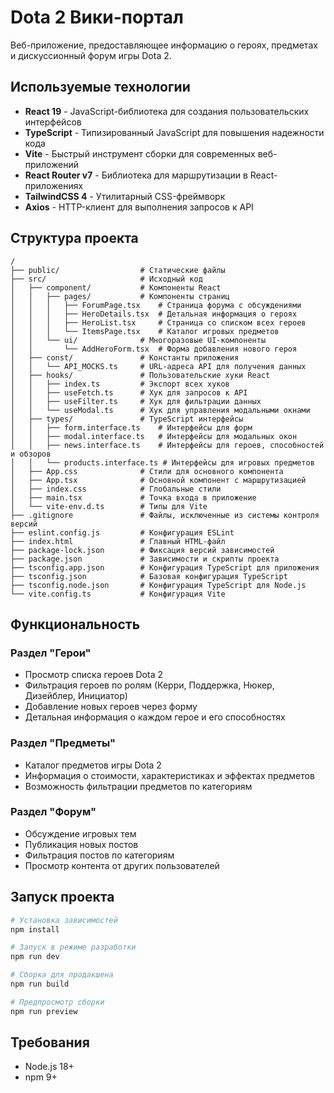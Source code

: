 # Dota 2 Вики-портал

Веб-приложение, предоставляющее информацию о героях, предметах и дискуссионный форум игры Dota 2.

## Используемые технологии

- **React 19** - JavaScript-библиотека для создания пользовательских интерфейсов
- **TypeScript** - Типизированный JavaScript для повышения надежности кода
- **Vite** - Быстрый инструмент сборки для современных веб-приложений
- **React Router v7** - Библиотека для маршрутизации в React-приложениях
- **TailwindCSS 4** - Утилитарный CSS-фреймворк
- **Axios** - HTTP-клиент для выполнения запросов к API

## Структура проекта

```
/
├── public/                  # Статические файлы
├── src/                     # Исходный код
│   ├── component/           # Компоненты React
│   │   ├── pages/           # Компоненты страниц
│   │   │   ├── ForumPage.tsx    # Страница форума с обсуждениями
│   │   │   ├── HeroDetails.tsx  # Детальная информация о героях
│   │   │   ├── HeroList.tsx     # Страница со списком всех героев
│   │   │   └── ItemsPage.tsx    # Каталог игровых предметов
│   │   └── ui/              # Многоразовые UI-компоненты
│   │       └── AddHeroForm.tsx  # Форма добавления нового героя
│   ├── const/               # Константы приложения
│   │   └── API_MOCKS.ts     # URL-адреса API для получения данных
│   ├── hooks/               # Пользовательские хуки React
│   │   ├── index.ts         # Экспорт всех хуков
│   │   ├── useFetch.ts      # Хук для запросов к API
│   │   ├── useFilter.ts     # Хук для фильтрации данных
│   │   └── useModal.ts      # Хук для управления модальными окнами
│   ├── types/               # TypeScript интерфейсы
│   │   ├── form.interface.ts    # Интерфейсы для форм
│   │   ├── modal.interface.ts   # Интерфейсы для модальных окон
│   │   ├── news.interface.ts    # Интерфейсы для героев, способностей и обзоров
│   │   └── products.interface.ts # Интерфейсы для игровых предметов
│   ├── App.css              # Стили для основного компонента
│   ├── App.tsx              # Основной компонент с маршрутизацией
│   ├── index.css            # Глобальные стили
│   ├── main.tsx             # Точка входа в приложение
│   └── vite-env.d.ts        # Типы для Vite
├── .gitignore               # Файлы, исключенные из системы контроля версий
├── eslint.config.js         # Конфигурация ESLint
├── index.html               # Главный HTML-файл
├── package-lock.json        # Фиксация версий зависимостей
├── package.json             # Зависимости и скрипты проекта
├── tsconfig.app.json        # Конфигурация TypeScript для приложения
├── tsconfig.json            # Базовая конфигурация TypeScript
├── tsconfig.node.json       # Конфигурация TypeScript для Node.js
└── vite.config.ts           # Конфигурация Vite
```

## Функциональность

### Раздел "Герои"
- Просмотр списка героев Dota 2
- Фильтрация героев по ролям (Керри, Поддержка, Нюкер, Дизейблер, Инициатор)
- Добавление новых героев через форму
- Детальная информация о каждом герое и его способностях

### Раздел "Предметы"
- Каталог предметов игры Dota 2
- Информация о стоимости, характеристиках и эффектах предметов
- Возможность фильтрации предметов по категориям

### Раздел "Форум"
- Обсуждение игровых тем
- Публикация новых постов
- Фильтрация постов по категориям
- Просмотр контента от других пользователей

## Запуск проекта

```bash
# Установка зависимостей
npm install

# Запуск в режиме разработки
npm run dev

# Сборка для продакшена
npm run build

# Предпросмотр сборки
npm run preview
```

## Требования
- Node.js 18+
- npm 9+
